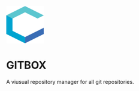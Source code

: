 <img src='./client/src/assets/logo.svg' width=100 height=100/>

# GITBOX

A viusual repository manager for all git repositories.
